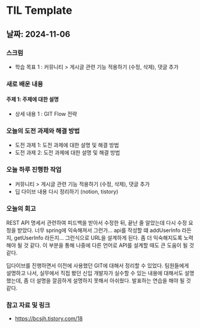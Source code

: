 # TIL Template

## 날짜: 2024-11-06

### 스크럼
- 학습 목표 1 : 커뮤니티 > 게시글 관련 기능 적용하기 (수정, 삭제), 댓글 추가

### 새로 배운 내용
#### 주제 1: 주제에 대한 설명
- 상세 내용 1 : GIT Flow 전략 

### 오늘의 도전 과제와 해결 방법
- 도전 과제 1: 도전 과제에 대한 설명 및 해결 방법
- 도전 과제 2: 도전 과제에 대한 설명 및 해결 방법

### 오늘 하루 진행한 작업
- 커뮤니티 > 게시글 관련 기능 적용하기 (수정, 삭제), 댓글 추가
- 딥 다이브 내용 다시 정리하기 (notion, tistory)

### 오늘의 회고
REST API 명세서 관련하여 피드백을 받아서 수정한 뒤, 끝난 줄 알았는데 다시 수정 요청을 받았다. 너무 spring에 익숙해져서 그런가... api를 작성할 떄 addUserInfo 라든지, getUserInfo 라든지... 그런식으로 URL을 설계하게 된다. 좀 더 익숙해지도록 노력해야 될 것 같다. 이 부분을 통해 나중에 다른 언어로 API를 설계할 때도 큰 도움이 될 것 같다.

딥다이브를 진행하면서 이전에 사용했던 GIT에 대해서 정리할 수 있었다. 팀원들에게 설명하고 나서, 실무에서 직접 봤던 신입 개발자가 실수할 수 있는 내용에 대해서도 설명했는데, 좀 더 설명을 깔끔하게 설명하지 못해서 아쉬웠다. 발표하는 연습을 해야 될 것 같다.

### 참고 자료 및 링크
- https://bcsjh.tistory.com/18